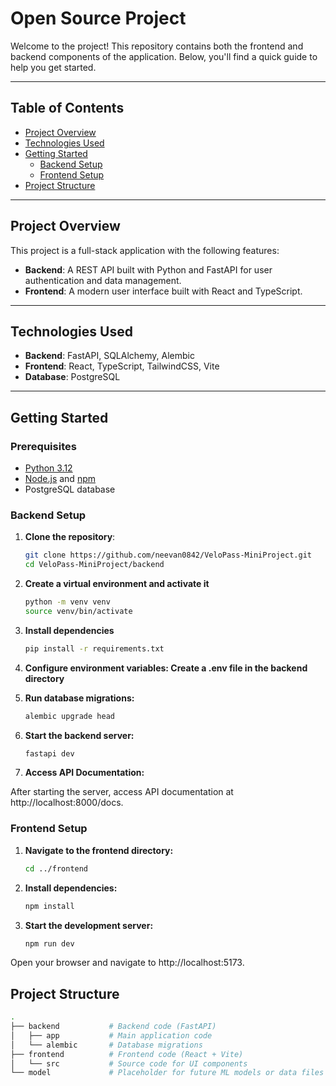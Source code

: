 # Open Source Project

Welcome to the project! This repository contains both the frontend and backend components of the application. Below, you'll find a quick guide to help you get started.

---

## Table of Contents

- [Project Overview](#project-overview)
- [Technologies Used](#technologies-used)
- [Getting Started](#getting-started)
  - [Backend Setup](#backend-setup)
  - [Frontend Setup](#frontend-setup)
- [Project Structure](#project-structure)

---

## Project Overview

This project is a full-stack application with the following features:

- **Backend**: A REST API built with Python and FastAPI for user authentication and data management.
- **Frontend**: A modern user interface built with React and TypeScript.

---

## Technologies Used

- **Backend**: FastAPI, SQLAlchemy, Alembic
- **Frontend**: React, TypeScript, TailwindCSS, Vite
- **Database**: PostgreSQL

---

## Getting Started

### Prerequisites

- [Python 3.12](https://www.python.org/)
- [Node.js](https://nodejs.org/) and [npm](https://www.npmjs.com/)
- PostgreSQL database

### Backend Setup

1. **Clone the repository**:

   ```bash
   git clone https://github.com/neevan0842/VeloPass-MiniProject.git
   cd VeloPass-MiniProject/backend
   ```

2. **Create a virtual environment and activate it**

   ```bash
   python -m venv venv
   source venv/bin/activate
   ```

3. **Install dependencies**

   ```bash
   pip install -r requirements.txt
   ```

4. **Configure environment variables: Create a .env file in the backend directory**

5. **Run database migrations:**

   ```bash
   alembic upgrade head
   ```

6. **Start the backend server:**

   ```bash
   fastapi dev
   ```

7. **Access API Documentation:**

After starting the server, access API documentation at http://localhost:8000/docs.

### Frontend Setup

1. **Navigate to the frontend directory:**

   ```bash
   cd ../frontend
   ```

2. **Install dependencies:**

   ```bash
   npm install
   ```

3. **Start the development server:**

   ```bash
   npm run dev
   ```

Open your browser and navigate to http://localhost:5173.

## Project Structure

```bash
.
├── backend           # Backend code (FastAPI)
│   ├── app           # Main application code
│   └── alembic       # Database migrations
├── frontend          # Frontend code (React + Vite)
│   └── src           # Source code for UI components
└── model             # Placeholder for future ML models or data files
```
